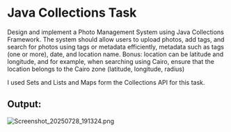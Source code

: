 # Java Collections Task
Design and implement a Photo Management System using Java Collections Framework. The system should allow users to upload photos, add tags, and search for photos using tags or metadata efficiently, metadata such as tags (one or more), date, and location name.
Bonus: location can be latitude and longitude, and for example, when searching using Cairo, ensure that the location belongs to the Cairo zone (latitude, longitude, radius)

I used Sets and Lists and Maps form the Collections API for this task.

## Output:
![Screenshot_20250728_191324.png](../../../../Pictures/Screenshots/Screenshot_20250728_191324.png)